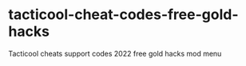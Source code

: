 # tacticool-cheat-codes-free-gold-hacks
Tacticool cheats support codes 2022 free gold hacks mod menu
